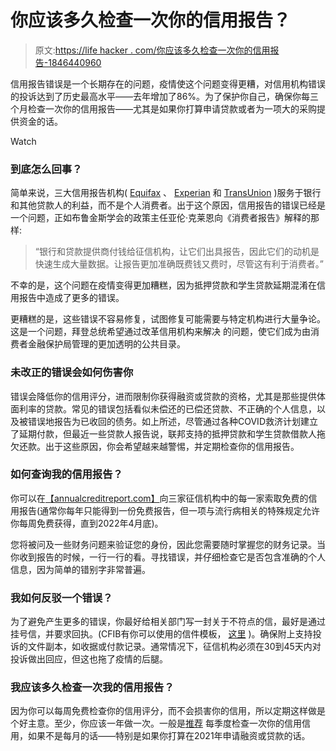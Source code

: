 # 你应该多久检查一次你的信用报告？

> 原文:[https://life hacker . com/你应该多久检查一次你的信用报告-1846440960](https://lifehacker.com/how-often-you-should-be-checking-your-credit-report-1846440960)

信用报告错误是一个长期存在的问题，疫情使这个问题变得更糟，对信用机构错误的投诉达到了历史最高水平——去年增加了86%。为了保护你自己，确保你每三个月检查一次你的信用报告——尤其是如果你打算申请贷款或者为一项大的采购提供资金的话。

Watch

### **到底怎么回事？**

简单来说，三大信用报告机构( [Equifax](https://www.equifax.com/personal/) 、 [Experian](https://www.experian.com/) 和 [TransUnion](https://www.transunion.com/) )服务于银行和其他贷款人的利益，而不是个人消费者。出于这个原因，信用报告的错误已经是一个问题，正如布鲁金斯学会的政策主任亚伦·克莱恩向《消费者报告》解释的那样:

> “银行和贷款提供商付钱给征信机构，让它们出具报告，因此它们的动机是快速生成大量数据。让报告更加准确既费钱又费时，尽管这有利于消费者。”

不幸的是，这个问题在疫情变得更加糟糕，因为抵押贷款和学生贷款延期混淆在信用报告中造成了更多的错误。

更糟糕的是，这些错误不容易修复，试图修复可能需要与特定机构进行大量争论。这是一个问题，拜登总统希望通过改革信用机构来解决 的问题，使它们成为由消费者金融保护局管理的更加透明的公共目录。

### **未改正的错误会如何伤害你**

错误会降低你的信用评分，进而限制你获得融资或贷款的资格，尤其是那些提供体面利率的贷款。常见的错误包括看似未偿还的已偿还贷款、不正确的个人信息，以及被错误地报告为已收回的债务。如上所述，尽管通过各种COVID救济计划建立了延期付款，但最近一些贷款人报告说，联邦支持的抵押贷款和学生贷款借款人拖欠还款。出于这些原因，你会希望越来越警惕，并定期检查你的信用报告。

### 如何查询我的信用报告？

你可以在[【annualcreditreport.com】](https://www.annualcreditreport.com/index.action)向三家征信机构中的每一家索取免费的信用报告(通常你每年只能得到一份免费报告，但一项与流行病相关的特殊规定允许你每周免费获得，直到2022年4月底)。

您将被问及一些财务问题来验证您的身份，因此您需要随时掌握您的财务记录。当你收到报告的时候，一行一行的看。寻找错误，并仔细检查它是否包含准确的个人信息，因为简单的错别字非常普遍。

### 我如何反驳一个错误？

为了避免产生更多的错误，你最好给相关部门写一封关于不符点的信，最好是通过挂号信，并要求回执。(CFIB有你可以使用的信件模板， [这里](https://www.consumerfinance.gov/consumer-tools/credit-reports-and-scores/sample-letters-dispute-credit-report-information/) )。确保附上支持投诉的文件副本，如收据或付款记录。通常情况下，征信机构必须在30到45天内对投诉做出回应，但这也拖了疫情的后腿。

### 我应该多久检查一次我的信用报告？

因为你可以每周免费检查你的信用评分，而不会损害你的信用，所以定期这样做是个好主意。至少，你应该一年做一次。一般是[推荐](https://www.nerdwallet.com/article/finance/how-often-should-i-check-my-credit-reports) 每季度检查一次你的信用信用，如果不是每月的话——特别是如果你打算在2021年申请融资或贷款的话。